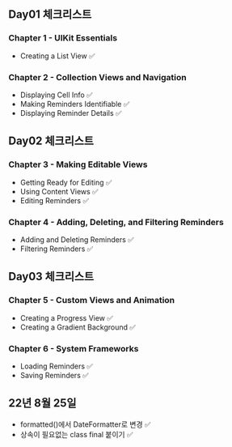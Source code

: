 ## Day01 체크리스트
### Chapter 1 - UIKit Essentials
* Creating a List View ✅

### Chapter 2 - Collection Views and Navigation
* Displaying Cell Info ✅
* Making Reminders Identifiable ✅
* Displaying Reminder Details ✅

## Day02 체크리스트
### Chapter 3 - Making Editable Views
* Getting Ready for Editing ✅
* Using Content Views ✅
* Editing Reminders ✅

### Chapter 4 - Adding, Deleting, and Filtering Reminders
* Adding and Deleting Reminders ✅
* Filtering Reminders ✅

## Day03 체크리스트
### Chapter 5 - Custom Views and Animation
* Creating a Progress View ✅
* Creating a Gradient Background ✅

### Chapter 6 - System Frameworks
* Loading Reminders ✅
* Saving Reminders ✅

## 22년 8월 25일
* formatted()에서 DateFormatter로 변경 ✅
* 상속이 필요없는 class final 붙이기 ✅
